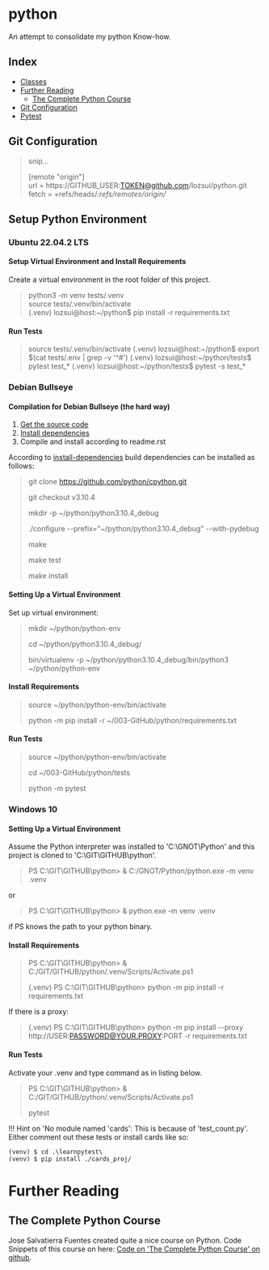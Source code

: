 # python

An attempt to consolidate my python Know-how.

## Index

- [Classes](./classes/readme.md)
- [Further Reading](#further-reading)
  - [The Complete Python Course](#the-complete-python-course)
- [Git Configuration](#git-configuration)
- [Pytest](./learnpytest/readme.md)

## Git Configuration

>snip...
>
>[remote "origin"]<br>
>	url = https://GITHUB_USER:TOKEN@github.com/lozsui/python.git<br>
>	fetch = +refs/heads/*:refs/remotes/origin/*


## Setup Python Environment

### Ubuntu 22.04.2 LTS

#### Setup Virtual Environment and Install Requirements

Create a virtual environment in the root folder of this project.

>python3 -m venv tests/.venv<br>
>source tests/.venv/bin/activate<br>
>(.venv) lozsui@host:~/python$ pip install -r requirements.txt

#### Run Tests

>source tests/.venv/bin/activate
>(.venv) lozsui@host:~/python$ export $(cat tests/.env | grep -v '^#')
>(.venv) lozsui@host:~/python/tests$ pytest test_*
>(.venv) lozsui@host:~/python/tests$ pytest -s test_*


### Debian Bullseye

#### Compilation for Debian Bullseye (the hard way)

1. [Get the source code](https://devguide.python.org/setup/#get-the-source-code)
2. [Install dependencies](https://devguide.python.org/setup/#install-dependencies)
3. Compile and install according to readme.rst

According to [install-dependencies](https://devguide.python.org/setup/#install-dependencies) build dependencies can be installed as follows:

> git clone https://github.com/python/cpython.git
> 
> git checkout v3.10.4
> 
> mkdir -p ~/python/python3.10.4_debug
> 
> ./configure --prefix="~/python/python3.10.4_debug" --with-pydebug
> 
> make
> 
> make test
> 
> make install

#### Setting Up a Virtual Environment

Set up virtual environment:
> mkdir ~/python/python-env
> 
> cd ~/python/python3.10.4_debug/
> 
> bin/virtualenv -p ~/python/python3.10.4_debug/bin/python3 ~/python/python-env

#### Install Requirements
> source ~/python/python-env/bin/activate
> 
> python -m pip install -r ~/003-GitHub/python/requirements.txt

#### Run Tests
> source ~/python/python-env/bin/activate
> 
> cd ~/003-GitHub/python/tests
> 
> python -m pytest

### Windows 10

#### Setting Up a Virtual Environment

Assume the Python interpreter was installed to 'C:\GNOT\Python' and this project is cloned to 'C:\GIT\GITHUB\python'.

> PS C:\GIT\GITHUB\python> & C:/GNOT/Python/python.exe -m venv .venv

or

> PS C:\GIT\GITHUB\python> & python.exe -m venv .venv

if PS knows the path to your python binary.

#### Install Requirements

> PS C:\GIT\GITHUB\python> & C:/GIT/GITHUB/python/.venv/Scripts/Activate.ps1
> 
> (.venv) PS C:\GIT\GITHUB\python> python -m pip install -r requirements.txt

If there is a proxy:

>  (.venv) PS C:\GIT\GITHUB\python> python -m pip install --proxy http://USER:PASSWORD@YOUR.PROXY:PORT -r requirements.txt

#### Run Tests

Activate your .venv and type command as in listing below.

> PS C:\GIT\GITHUB\python> & C:/GIT/GITHUB/python/.venv/Scripts/Activate.ps1
> 
> pytest

!!! Hint on 'No module named 'cards': This is because of 'test_count.py'. Either comment out these tests or install cards like so:

    (venv) $ cd .\learnpytest\
    (venv) $ pip install ./cards_proj/

# Further Reading

## The Complete Python Course

Jose Salvatierra Fuentes created quite a nice course on Python. Code Snippets of this course on here: [Code on 'The Complete Python Course' on github](https://github.com/PacktPublishing/The-Complete-Python-Course).
